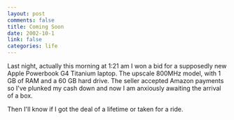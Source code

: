 ```yaml
--- 
layout: post
comments: false
title: Coming Soon
date: 2002-10-1
link: false
categories: life
---
```

Last night, actually this morning at 1:21 am I won a bid for a supposedly new Apple Powerbook G4 Titanium laptop. The upscale 800MHz model, with 1 GB of RAM and a 60 GB hard drive. The seller accepted Amazon payments so I've plunked my cash down and now I am anxiously awaiting the arrival of a box.

Then I'll know if I got the deal of a lifetime or taken for a ride.
